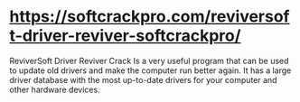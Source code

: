 # https://softcrackpro.com/reviversoft-driver-reviver-softcrackpro/
ReviverSoft Driver Reviver Crack  Is a very useful program that can be used to update old drivers and make the computer run better again. It has a large driver database with the most up-to-date drivers for your computer and other hardware devices. 

